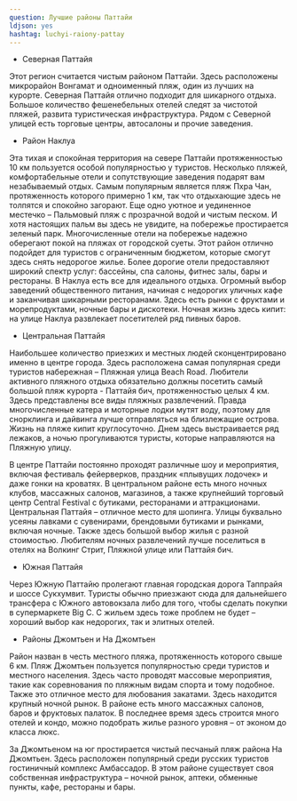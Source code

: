```yaml
---
question: Лучшие районы Паттайи
ldjson: yes
hashtag: luchyi-raiony-pattay
---
```


* Северная Паттайя

Этот регион считается чистым районом Паттайи. Здесь расположены микрорайон Вонгамат и одноименный пляж, один из лучших на курорте. Северная Паттайя отлично подходит для шикарного отдыха. Большое количество фешенебельных отелей следят за чистотой пляжей, развита туристическая инфраструктура. Рядом с Северной улицей есть торговые центры, автосалоны и прочие заведения.

* Район Наклуа

Эта тихая и спокойная территория на севере Паттайи протяженностью 10 км пользуется особой популярностью у туристов. Несколько пляжей, комфортабельные отели и сопутствующие заведения подарят вам незабываемый отдых. Самым популярным является пляж Пхра Чан, протяженность которого примерно 1 км, так что отдыхающие здесь не толпятся и спокойно загорают. Еще одно уютное и уединенное местечко – Пальмовый пляж с прозрачной водой и чистым песком. И хотя настоящих пальм вы здесь не увидите, на побережье простирается зеленый парк. Многочисленные отели на побережье надежно оберегают покой на пляжах от городской суеты. Этот район отлично подойдет для туристов с ограниченным бюджетом, которые смогут здесь снять недорогое жилье. Более дорогие отели предоставляют широкий спектр услуг: бассейны, спа салоны, фитнес залы, бары и рестораны. В Наклуа есть все для идеального отдыха. Огромный выбор заведений общественного питания, начиная с недорогих уличных кафе и заканчивая шикарными ресторанами. Здесь есть рынки с фруктами и морепродуктами, ночные бары и дискотеки. Ночная жизнь здесь кипит: на улице Наклуа развлекает посетителей ряд пивных баров.

* Центральная Паттайя

Наибольшее количество приезжих и местных людей сконцентрировано именно в центре города. Здесь расположена самая популярная среди туристов набережная – Пляжная улица Beach Road. Любители активного пляжного отдыха обязательно должны посетить самый большой пляж курорта - Паттайя бич, протяженностью целых 4 км. Здесь представлены все виды пляжных развлечений. Правда многочисленные катера и моторные лодки мутят воду, поэтому для снорклинга и дайвинга лучше отправляться на близлежащие острова. Жизнь на пляже кипит круглосуточно. Днем здесь выстраивается ряд лежаков, а ночью прогуливаются туристы, которые направляются на Пляжную улицу.

В центре Паттайи постоянно проходят различные шоу и мероприятия, включая фестиваль фейерверков, праздник «плывущих лодочек» и даже гонки на кроватях. В центральном районе есть много ночных клубов, массажных салонов, магазинов, а также крупнейший торговый центр Central Festival с бутиками, ресторанами и аттракционами. Центральная Паттайя – отличное место для шопинга. Улицы буквально усеяны лавками с сувенирами, брендовыми бутиками и рынками, включая ночные. Также здесь большой выбор жилья с разной стоимостью. Любителям ночных развлечений лучше поселиться в отелях на Волкинг Стрит, Пляжной улице или Паттайя бич.

* Южная Паттайя

Через Южную Паттайю пролегают главная городская дорога Таппрайя и шоссе Сукхумвит. Туристы обычно приезжают сюда для дальнейшего трансфера с Южного автовокзала либо для того, чтобы сделать покупки в супермаркете Big C. С жильем здесь тоже проблем не будет – хороший выбор как недорогих, так и элитных отелей.

* Районы Джомтьен и На Джомтьен

Район назван в честь местного пляжа, протяженность которого свыше 6 км. Пляж Джомтьен пользуется популярностью среди туристов и местного населения. Здесь часто проводят массовые мероприятия, такие как соревнования по пляжным видам спорта и тому подобное. Также это отличное место для любования закатами. Здесь находится крупный ночной рынок. В районе есть много массажных салонов, баров и фруктовых палаток. В последнее время здесь строится много отелей и кондо, можно подобрать жилье разного уровня – от эконом до класса люкс.

За Джомтьеном на юг простирается чистый песчаный пляж района На Джомтьен. Здесь расположен популярный среди русских туристов гостиничный комплекс Амбассадор. В этом районе существует своя собственная инфраструктура – ночной рынок, аптеки, обменные пункты, кафе, рестораны и бары.